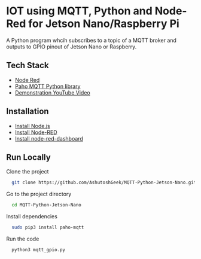 
# IOT using MQTT, Python and Node-Red for Jetson Nano/Raspberry Pi

A Python program whcih subscribes to a topic of a MQTT broker and outputs to GPIO  pinout of Jetson Nano or Raspberry.

## Tech Stack
- [Node Red](https://nodered.org/)
- [Paho MQTT Python library](https://github.com/eclipse/paho.mqtt.python)
- [Demonstration YouTube Video](https://youtu.be/WPmzoYwXj00)


## Installation

- [Install Node.js](https://nodejs.org/en/download/package-manager)
- [Install Node-RED](https://nodered.org/docs/getting-started/local)
- [Install node-red-dashboard](https://flows.nodered.org/node/node-red-dashboard)

## Run Locally

Clone the project

```bash
  git clone https://github.com/AshutoshGeek/MQTT-Python-Jetson-Nano.git
```

Go to the project directory

```bash
  cd MQTT-Python-Jetson-Nano
```

Install dependencies

```bash
  sudo pip3 install paho-mqtt
```

Run the code

```bash
  python3 mqtt_gpio.py
```

  